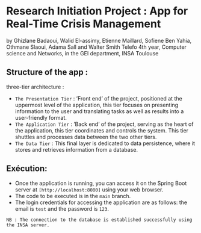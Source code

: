# Research Initiation Project : App for Real-Time Crisis Management
by Ghizlane Badaoui, Walid El-assimy, Etienne Maillard, Sofiene Ben Yahia, Othmane Slaoui, Adama Sall and Walter Smith Telefo
4th year, Computer science and Networks, in the GEI department, INSA Toulouse

## Structure of the app :
three-tier architecture :
- `The Presentation Tier` : ’Front end’ of the project, positioned at the uppermost level of the application, this tier focuses on presenting information to the user and translating tasks as well as results
into a user-friendly format.
- `The Application Tier` :  ’Back end’ of the project, serving as the heart of the application, this tier coordinates and controls the system. This tier shuttles and processes data between the two other tiers.
- `The Data Tier` : This final layer is dedicated to data persistence, where it stores and retrieves information from a database.

## Exécution:
- Once the application is running, you can access it on the Spring Boot server at `[http://localhost:8080]` using your web browser.
- The code to be executed is in the `main` branch.
- The login credentials for accessing the application are as follows: the email is `test` and the password is `123`. 

`NB : The connection to the database is established successfully using the INSA server.` 
